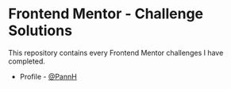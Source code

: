 # Frontend Mentor - Challenge Solutions

This repository contains every Frontend Mentor challenges I have completed.

- Profile - [@PannH](https://www.frontendmentor.io/profile/pannh)